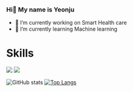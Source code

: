 ### Hi👋 My name is Yeonju

- 🔭 I’m currently working on Smart Health care 
- 🌱 I’m currently learning Machine learning 

# Skills
<img src="https://img.shields.io/badge/Python-3776AB?style=flat-square&logo=Python&logoColor=white"/> <img src="https://img.shields.io/badge/C/C++-00599C?style=flat-square&logo=c%2B%2B&logoColor=white"/> 


![GitHub stats](https://github-readme-stats.vercel.app/api?username=kyeonju23&show_icons=true)    [![Top Langs](https://github-readme-stats.vercel.app/api/top-langs/?username=kyeonju23)](https://github.com/anuraghazra/github-readme-stats)

